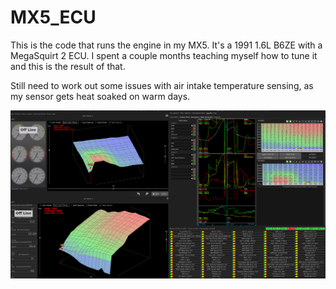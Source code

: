 # MX5_ECU
This is the code that runs the engine in my MX5. It's a 1991 1.6L B6ZE with a MegaSquirt 2 ECU. I spent a couple months teaching myself how to tune it and this is the result of that. 

Still need to work out some issues with air intake temperature sensing, as my sensor gets heat soaked on warm days. 

![alt text](https://github.com/NickNothom/MX5_ECU/raw/master/projectCfg/plot.jpg "Logo Title Text 1")
